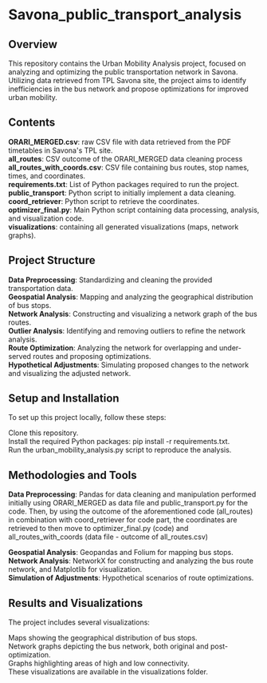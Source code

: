 # Savona_public_transport_analysis

## Overview
This repository contains the Urban Mobility Analysis project, focused on analyzing and optimizing the public transportation network in Savona. Utilizing data retrieved from TPL Savona site, the project aims to identify inefficiencies in the bus network and propose optimizations for improved urban mobility.

## Contents

**ORARI_MERGED.csv**: raw CSV file with data retrieved from the PDF timetables in Savona's TPL site.  
**all_routes**: CSV outcome of the ORARI_MERGED data cleaning process  
**all_routes_with_coords.csv**: CSV file containing bus routes, stop names, times, and coordinates.  
**requirements.txt**: List of Python packages required to run the project.  
**public_transport**: Python script to initially implement a data cleaning.  
**coord_retriever**: Python script to retrieve the coordinates.  
**optimizer_final.py**: Main Python script containing data processing, analysis, and visualization code.  
**visualizations**: containing all generated visualizations (maps, network graphs).

## Project Structure

**Data Preprocessing**: Standardizing and cleaning the provided transportation data.  
**Geospatial Analysis**: Mapping and analyzing the geographical distribution of bus stops.  
**Network Analysis**: Constructing and visualizing a network graph of the bus routes.  
**Outlier Analysis**: Identifying and removing outliers to refine the network analysis.  
**Route Optimization**: Analyzing the network for overlapping and under-served routes and proposing optimizations.  
**Hypothetical Adjustments**: Simulating proposed changes to the network and visualizing the adjusted network.

## Setup and Installation
To set up this project locally, follow these steps:
  
Clone this repository.  
Install the required Python packages: pip install -r requirements.txt.  
Run the urban_mobility_analysis.py script to reproduce the analysis.  
## Methodologies and Tools  

**Data Preprocessing**: Pandas for data cleaning and manipulation performed initially using ORARI_MERGED as data file and public_transport.py for the code. Then, by using the outcome of the aforementioned code (all_routes) in combination with coord_retriever for code part, the coordinates are retrieved to then move to optimizer_final.py (code) and all_routes_with_coords (data file - outcome of all_routes.csv) 
 
**Geospatial Analysis**: Geopandas and Folium for mapping bus stops.  
**Network Analysis**: NetworkX for constructing and analyzing the bus route network, and Matplotlib for visualization.  
**Simulation of Adjustments**: Hypothetical scenarios of route optimizations.

## Results and Visualizations
The project includes several visualizations:

Maps showing the geographical distribution of bus stops.  
Network graphs depicting the bus network, both original and post-optimization.  
Graphs highlighting areas of high and low connectivity.  
These visualizations are available in the visualizations folder.

